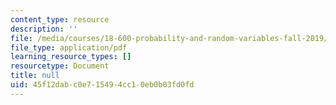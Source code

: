 ```yaml
---
content_type: resource
description: ''
file: /media/courses/18-600-probability-and-random-variables-fall-2019/45f12dabc0e715494cc10eb0b03fd0fd_MIT18_600F19_lec30.pdf
file_type: application/pdf
learning_resource_types: []
resourcetype: Document
title: null
uid: 45f12dab-c0e7-1549-4cc1-0eb0b03fd0fd
---
```

